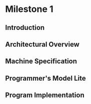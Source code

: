 # Milestone 1

## Introduction

## Architectural Overview

## Machine Specification

## Programmer's Model Lite

## Program Implementation